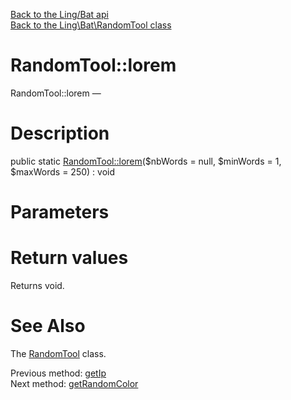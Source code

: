 [Back to the Ling/Bat api](https://github.com/lingtalfi/Bat/blob/master/doc/api/Ling/Bat.md)<br>
[Back to the Ling\Bat\RandomTool class](https://github.com/lingtalfi/Bat/blob/master/doc/api/Ling/Bat/RandomTool.md)


RandomTool::lorem
================



RandomTool::lorem — 




Description
================


public static [RandomTool::lorem](https://github.com/lingtalfi/Bat/blob/master/doc/api/Ling/Bat/RandomTool/lorem.md)($nbWords = null, $minWords = 1, $maxWords = 250) : void









Parameters
================



Return values
================

Returns void.








See Also
================

The [RandomTool](https://github.com/lingtalfi/Bat/blob/master/doc/api/Ling/Bat/RandomTool.md) class.

Previous method: [getIp](https://github.com/lingtalfi/Bat/blob/master/doc/api/Ling/Bat/RandomTool/getIp.md)<br>Next method: [getRandomColor](https://github.com/lingtalfi/Bat/blob/master/doc/api/Ling/Bat/RandomTool/getRandomColor.md)<br>

